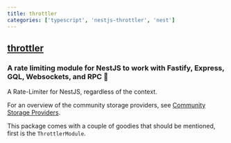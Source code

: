 ```yaml
---
title: throttler
categories: ['typescript', 'nestjs-throttler', 'nest']
---
```

## [throttler](https://github.com/nestjs/throttler)

### A rate limiting module for NestJS to work with Fastify, Express, GQL, Websockets, and RPC 🧭 


A Rate-Limiter for NestJS, regardless of the context.

For an overview of the community storage providers, see [Community Storage Providers](#community-storage-providers).

This package comes with a couple of goodies that should be mentioned, first is the `ThrottlerModule`.

